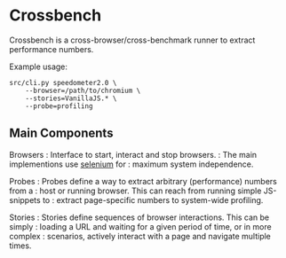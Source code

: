 Crossbench
==========

Crossbench is a cross-browser/cross-benchmark runner to extract performance
numbers.

Example usage:

```
src/cli.py speedometer2.0 \
    --browser=/path/to/chromium \
    --stories=VanillaJS.* \
    --probe=profiling
```


Main Components
---------------
Browsers
: Interface to start, interact and stop browsers.
: The main implementions use [selenium](https://www.selenium.dev/) for
: maximum system independence.

Probes
: Probes define a way to extract arbitrary (performance) numbers from a
: host or running browser. This can reach from running simple JS-snippets to
: extract page-specific numbers to system-wide profiling.

Stories
: Stories define sequences of browser interactions. This can be simply
: loading a URL and waiting for a given period of time, or in more complex
: scenarios, actively interact with a page and navigate multiple times.
